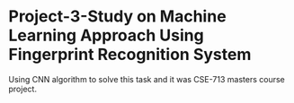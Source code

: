 # Project-3-Study on Machine Learning Approach Using Fingerprint Recognition System

Using CNN algorithm to solve this task and it was CSE-713 masters course project.

